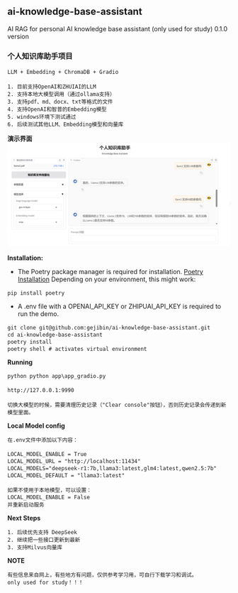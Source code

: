 ## ai-knowledge-base-assistant
AI RAG for personal AI knowledge base assistant (only used for study)
0.1.0 version
### 个人知识库助手项目
```
LLM + Embedding + ChromaDB + Gradio

1. 目前支持OpenAI和ZHUIAI的LLM
2. 支持本地大模型调用（通过ollama支持）
3. 支持pdf、md、docx、txt等格式的文件
4. 支持OpenAI和智普的Embedding模型
5. windows环境下测试通过
6. 后续测试其他LLM、Embedding模型和向量库
```
**演示界面**
![问答演示界面](./figures/QA.png)

**Installation:**
- The Poetry package manager is required for installation. [Poetry Installation](https://python-poetry.org/docs/#installation) Depending on your environment, this might work:

```
pip install poetry
```

- A .env file with a OPENAI_API_KEY or ZHIPUAI_API_KEY is required to run the demo.

```
git clone git@github.com:gejibin/ai-knowledge-base-assistant.git
cd ai-knowledge-base-assistant
poetry install
poetry shell # activates virtual environment
```

**Running**

```
python python app\app_gradio.py

http://127.0.0.1:9990

切换大模型的时候，需要清理历史记录（"Clear console"按钮），否则历史记录会传递到新模型里面。

```

**Local Model config**

```
在.env文件中添加以下内容：

LOCAL_MODEL_ENABLE = True
LOCAL_MODEL_URL = "http://localhost:11434"
LOCAL_MODELS="deepseek-r1:7b,llama3:latest,glm4:latest,qwen2.5:7b"
LOCAL_MODEL_DEFAULT = "llama3:latest"

如果不使用于本地模型，可以设置：
LOCAL_MODEL_ENABLE = False
并重新启动服务
```

**Next Steps**
```
1. 后续优先支持 DeepSeek
2. 继续把一些接口更新到最新
3. 支持Milvus向量库
```

**NOTE**
```
有些信息来自网上，有些地方有问题，仅供参考学习用，可自行下载学习和调试。
only used for study！！！
```
